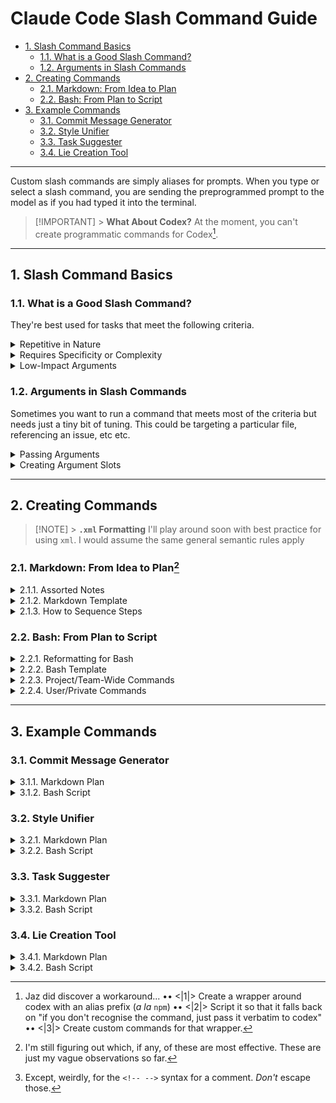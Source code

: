 # Claude Code Slash Command Guide

- [1. Slash Command Basics](#1-slash-command-basics)
  - [1.1. What is a Good Slash Command?](#11-what-is-a-good-slash-command)
  - [1.2. Arguments in Slash Commands](#12-arguments-in-slash-commands)
- [2. Creating Commands](#2-creating-commands)
  - [2.1. Markdown: From Idea to Plan](#21-markdown-from-idea-to-plan)
  - [2.2. Bash: From Plan to Script](#22-bash-from-plan-to-script)
- [3. Example Commands](#3-example-commands)
  - [3.1. Commit Message Generator](#31-commit-message-generator)
  - [3.2. Style Unifier](#32-style-unifier)
  - [3.3. Task Suggester](#33-task-suggester)
  - [3.4. Lie Creation Tool](#34-lie-creation-tool)

---

Custom slash commands are simply aliases for prompts. When you type or select a slash command, you are sending the preprogrammed prompt to the model as if you had typed it into the terminal.

> [!IMPORTANT] > **What About Codex?**
> At the moment, you can't create programmatic commands for Codex[^1].

[^1]: Jaz did discover a workaround... •• <|1|> Create a wrapper around codex with an alias prefix (_a la_ `npm`) •• <|2|> Script it so that it falls back on "if you don't recognise the command, just pass it verbatim to codex" •• <|3|> Create custom commands for that wrapper.

---

## 1. Slash Command Basics

### 1.1. What is a Good Slash Command?

They're best used for tasks that meet the following criteria.

<details><summary>Repetitive in Nature</summary>

You'll want to target prompts that always use the same structure, with little/no need for nuance in how they're phrased.

> [!TIP] > **Example** > [Commit Message Generator](#41-commit-message-generator)

</details>

<details><summary>Requires Specificity or Complexity</summary>

You can set a command to just answer "yes", but... what's the point? The benefits come from establishing a consistent approach to tasks that require multi-word prompts

> [!TIP] > **Example** > [Style Unifier](#42-style-unifier)

</details>

<details><summary>Low-Impact Arguments</summary>

Many commands [work well](#41-commit-message-generator) without [arguments](#2-passing-arguments).

If a command _does_ need to take arguments, these should be something that can be pasted in the middle of a prompt. See the next section for details.

</details>

### 1.2. Arguments in Slash Commands

Sometimes you want to run a command that meets most of the criteria but needs just a tiny bit of tuning. This could be targeting a particular file, referencing an issue, etc etc.

<details><summary>Passing Arguments</summary>

Any text you type after the slash command itself is passed as a single string argument.

```bash
/task auth, layout or docs
# passed "auth, layout or docs" to /task
```

These arguments are planted into a predfined slot in the prompt. This can be anywhere within the predefined text.

</details>

<details><summary>Creating Argument Slots</summary>

When you [create your command](#3-creating-commands), you can designate the argument slot by typing `$ARGUMENTS` in your prompt body.

This means that you need to phrase the prompt in a way that makes Claude handle `null` arguments too!

</details>

---

## 2. Creating Commands

> [!NOTE] > **`.xml` Formatting**
> I'll play around soon with best practice for using `xml`.
> I would assume the same general semantic rules apply

### 2.1. Markdown: From Idea to Plan[^2]

[^2]: I'm still figuring out which, if any, of these are most effective. These are just my vague observations so far.

<details><summary>2.1.1. Assorted Notes</summary>

This works pretty well. You can add sections if you like, but try to preserve the hierarchy. Having 3 `##` headers rather than 2 increases the amount of top priority context by 50%, which makes it harder to regulate.

The `-` character is semantically significant in `bash`, so remember to `\` escape them[^3].

[^3]: Except, weirdly, for the `<!-- -->` syntax for a comment. _Don't_ escape those.

There's some debate about whether separating elements with a blank line helps preserve information structure, so you do you, but I do it anyway as most markdown linters will have a tantrum otherwise

</details>

<details><summary>2.1.2. Markdown Template</summary>

```markdown
# [[Command Name]]

Brief task description, including how and where to use $ARGUMENTS

## Steps

These should be itemised.

## Rules

Still trying to figure out whether/when it's better to write these...

- imperatively: "Always make sure your code is blah blah"
- declaratively: "Your code is always blah blah"
```

</details>

<details><summary>2.1.3. How to Sequence Steps</summary>

| Symbol   | Name        | Benefit                                               |
| -------- | ----------- | ----------------------------------------------------- |
| `-`      | Unordered   | quick steps, most flexible                            |
| `1.`     | Ordered     | quick steps, exact order                              |
| `- [ ]`  | Task        | enforce self-regulation                               |
| `###`    | H3          | add detail while preserving step separation           |
| `### 1.` | Numbered H3 | combine detail and facilitate referencing other steps |

</details>

### 2.2. Bash: From Plan to Script

<details><summary>2.2.1. Reformatting for Bash</summary>

1. Add `\` before any backticks (\`, \`\`\`, etc)
2. Replace every line break with `\n` (e.g. )

</details>

<details><summary>2.2.2. Bash Template</summary>

```bash
echo "[[ name ]] prompt (inc. $ARGUMENTS)" > .claude/commands/`this-will-be-the-actual-command`.md
```

</details>

<details><summary>2.2.3. Project/Team-Wide Commands</summary>

```bash
echo "prompt" > .claude/commands/`command-name`.md`
```

</details>

<details><summary>2.2.4. User/Private Commands</summary>

```bash
echo "prompt" > .claude/commands/user:`command-name`.md`
```

</details>

---

## 3. Example Commands

### 3.1. Commit Message Generator

<details><summary>3.1.1. Markdown Plan</summary>

```markdown
# [[Commit Message Generator]]

Using the rules listed below, generate a commit message for the currently staged files, and wait for my approval. Once I have approved it, apply the message, commit the changes and push to the remote.

## Rules

\- [ ] If no files are staged, stage all changes.
\- [ ] Generate a commit message. Use conventional commit format as follows: `type(scope): emoji message`
\- [ ] Check the value of `inbox` in [PigNotes](#pignotes).
\- [ ] If `"inbox" == ""`, omit the entire `pig` codeblock from the commit message.
\- [ ] If `"inbox" != ""`, include the `pig` codeblock (including the comment syntax).

## PigNotes

<!--

\`\`\`pig
{
  "inbox": ""
}
\`\`\`

-->
```

</details>

<details><summary>3.1.2. Bash Script</summary>

```bash
echo "# [[Commit Message Generator]]\n\nUsing the rules listed below, generate a commit message for the currently staged files, and wait for my approval. Once I have approved it, apply the message, commit the changes and push to the remote.\n\n## Rules\n\n\- [ ] If no files are staged, stage all changes.\n\- [ ] Generate a commit message. Use conventional commit format as follows: \`type(scope): emoji message\`\n\- [ ] Check the value of \`inbox\` in [PigNotes](#pignotes).\n\- [ ] If \`\"inbox\" == \"\"\`, omit the entire \`pig\` codeblock from the commit message.\n\- [ ] If \`\"inbox\" != \"\"\`, include the \`pig\` codeblock (including the comment syntax).\n\n## PigNotes\n\n<\!--\n\n\`\`\`pig\n{\n  \"inbox\": \"$ARGUMENTS\"\n}\n\`\`\`\n\n-->" > .claude/commands/user:commit.md
```

</details>

### 3.2. Style Unifier

<details><summary>3.2.1. Markdown Plan</summary>

```markdown
# [[Style Unifier]]

Analyse the styling of this component (and its children): .

## Steps

\- [ ] Provide an analysis of how well the approach used is consistent with the rest of the codebase.
\- [ ] Provide a list of suggestions for how to maintain the exact same styling outcomes in this component whilst using the codebase' established approach.
\- [ ] Once you receive approval, apply the changes to the component and its children.

## Rules

\- If editing multiple components, check for permission before each file is edited.
\- Proceed in a logical order, starting with `*.css` files, proceeding through child components and ending with the parent component.
```

</details>

<details><summary>3.2.2. Bash Script</summary>

```bash
echo "# [[Style Unifier]]\n\nAnalyse the styling of this component (and its children): $ARGUMENTS.\n\n## Steps\n\n\- [ ] Provide an analysis of how well the approach used is consistent with the rest of the codebase.\n\- [ ] Provide a list of suggestions for how to maintain the exact same styling outcomes in this component whilst using the codebase' established approach.\n\- [ ] Once you receive approval, apply the changes to the component and its children.\n\n## Rules\n\n\- If editing multiple components, check for permission before each file is edited.\n\- Proceed in a logical order, starting with \`*.css\` files, proceeding through child components and ending with the parent component." > .claude/commands/style.md
```

</details>

### 3.3. Task Suggester

<details><summary>3.3.1. Markdown Plan</summary>

```markdown
# [[Task Suggester]]

Analyse the current state of the codebase, then compare it to the project documentation. Once done, suggest the next logical task I can complete.

## Rules

1. If the task will take longer than 45 minutes, subdivide it into subtasks and suggest the first of these.
2. If the "topic" code block contains text content, give me a task that focusses on that area
3. Conserve tokens by being selective in which files you read
4. Where possible, use the dev scripts in `./package.json` & `./scripts` to retrieve information rather than passing file content into your context window

## Arguments

\`\`\`json
{
"topic": " "
}
\`\`\`
```

</details>

<details><summary>3.3.2. Bash Script</summary>

```bash
echo "# [[ Task Suggester ]]\n\nAnalyse the current state of the codebase, then compare it to the project documentation. Once done, suggest the next logical task I can complete.\n\n## Rules\n\n1. If the task will take longer than 45 minutes, subdivide it into subtasks and suggest the first of these.\n2. If the \"topic\" code block contains text content, give me a task that focusses on that area\n3. Conserve tokens by being selective in which files you read\n4. Where possible, use the dev scripts in \`./package.json\` & \`./scripts\` to retrieve information rather than passing file content into your context window\n\n## Arguments\n\n\`\`\`json\n{\n  \"topic\": \" $ARGUMENTS\"\n}\n\`\`\`" > .claude/commands/task.md
```

</details>

### 3.4. Lie Creation Tool

<details><summary>3.4.1. Markdown Plan</summary>

```markdown
# [[Lie Creation Tool]]

Use my commit history to create a self\-aggrandising lie about the my contribution to the codebase that I can tell my boss.

## Rules

1. If I have not made any commits, use the commits made by Alex.
2. Check the codeblock in [Focus](#focus). If `"focus" != ""`, make the lie conform to the value of `"focus"`

## Focus

\`\`\`json
{
"focus": ""
}
\`\`\`
```

</details>

<details><summary>3.4.2. Bash Script</summary>

```bash
echo "# [[Lie Creation Tool]]\nUse my commit history to create a self\-aggrandising lie about the my contribution to the codebase that I can tell my boss.\n\n## Rules\n\n1. If I have not made any commits, use the commits made by Alex.\n2. Check the codeblock in [Focus](#focus). If \`\"focus\" != \"\"\`, make the lie conform to the value of \`\"focus\"\`\n\n## Focus\n\n\`\`\`json\n{\n  \"focus\": \"$ARGUMENTS\"\n}\n\`\`\`" > .claude/commands/lie.md
```

</details>
